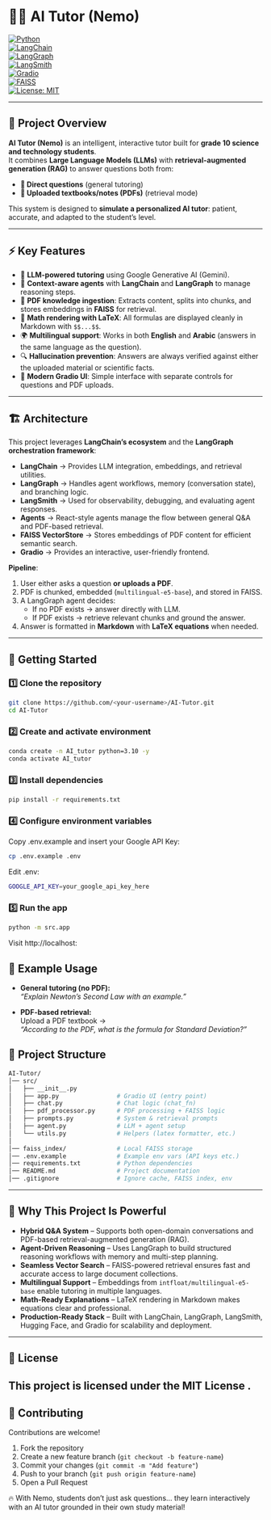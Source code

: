 # 🧑‍🏫 AI Tutor (Nemo)

[![Python](https://img.shields.io/badge/python-3.10+-blue.svg)](https://www.python.org/)  
[![LangChain](https://img.shields.io/badge/LangChain-0.2+-orange.svg)](https://www.langchain.com/)  
[![LangGraph](https://img.shields.io/badge/LangGraph-agents-purple.svg)](https://www.langchain.com/langgraph)  
[![LangSmith](https://img.shields.io/badge/LangSmith-monitoring-red.svg)](https://www.langchain.com/langsmith)  
[![Gradio](https://img.shields.io/badge/Gradio-4.x-green.svg)](https://www.gradio.app/)  
[![FAISS](https://img.shields.io/badge/VectorDB-FAISS-yellow.svg)](https://faiss.ai/)  
[![License: MIT](https://img.shields.io/badge/License-MIT-green.svg)](LICENSE)  

---

## 📖 Project Overview

**AI Tutor (Nemo)** is an intelligent, interactive tutor built for **grade 10 science and technology students**.  
It combines **Large Language Models (LLMs)** with **retrieval-augmented generation (RAG)** to answer questions both from:  

- **💬 Direct questions** (general tutoring)  
- **📄 Uploaded textbooks/notes (PDFs)** (retrieval mode)  

This system is designed to **simulate a personalized AI tutor**: patient, accurate, and adapted to the student’s level.  

---

## ⚡ Key Features

- 🤖 **LLM-powered tutoring** using Google Generative AI (Gemini).  
- 🧠 **Context-aware agents** with **LangChain** and **LangGraph** to manage reasoning steps.  
- 📄 **PDF knowledge ingestion**: Extracts content, splits into chunks, and stores embeddings in **FAISS** for retrieval.  
- 📐 **Math rendering with LaTeX**: All formulas are displayed cleanly in Markdown with `$$...$$`.  
- 🌍 **Multilingual support**: Works in both **English** and **Arabic** (answers in the same language as the question).  
- 🔍 **Hallucination prevention**: Answers are always verified against either the uploaded material or scientific facts.  
- 🎨 **Modern Gradio UI**: Simple interface with separate controls for questions and PDF uploads.  

---

## 🏗️ Architecture

This project leverages **LangChain’s ecosystem** and the **LangGraph orchestration framework**:

- **LangChain** → Provides LLM integration, embeddings, and retrieval utilities.  
- **LangGraph** → Handles agent workflows, memory (conversation state), and branching logic.  
- **LangSmith** → Used for observability, debugging, and evaluating agent responses.  
- **Agents** → React-style agents manage the flow between general Q&A and PDF-based retrieval.  
- **FAISS VectorStore** → Stores embeddings of PDF content for efficient semantic search.  
- **Gradio** → Provides an interactive, user-friendly frontend.  

**Pipeline**:
1. User either asks a question **or uploads a PDF**.  
2. PDF is chunked, embedded (`multilingual-e5-base`), and stored in FAISS.  
3. A LangGraph agent decides:
   - If no PDF exists → answer directly with LLM.  
   - If PDF exists → retrieve relevant chunks and ground the answer.  
4. Answer is formatted in **Markdown** with **LaTeX equations** when needed.  

---

## 🚀 Getting Started

### 1️⃣ Clone the repository
```bash
git clone https://github.com/<your-username>/AI-Tutor.git
cd AI-Tutor
```
### 2️⃣ Create and activate environment
```bash
conda create -n AI_tutor python=3.10 -y
conda activate AI_tutor
```
### 3️⃣ Install dependencies
```bash
pip install -r requirements.txt
```

### 4️⃣ Configure environment variables

Copy .env.example and insert your Google API Key:
```bash
cp .env.example .env
```
Edit .env:
```bash
GOOGLE_API_KEY=your_google_api_key_here
```
### 5️⃣ Run the app
```bash
python -m src.app
```
Visit http://localhost:

## 🧪 Example Usage

- **General tutoring (no PDF):**  
  _“Explain Newton’s Second Law with an example.”_

- **PDF-based retrieval:**  
  Upload a PDF textbook →  
  _“According to the PDF, what is the formula for Standard Deviation?”_

<!-- ✅ Response includes LaTeX-formatted equations like:

```latex
$$ \sigma = \sqrt{\frac{\sum_{i=1}^{N}(x_i - \mu)^2}{N}} $$
```

 🎉 -->

 ## 📂 Project Structure
```bash
AI-Tutor/
│── src/
│   ├── __init__.py
│   ├── app.py                # Gradio UI (entry point)
│   ├── chat.py               # Chat logic (chat_fn)
│   ├── pdf_processor.py      # PDF processing + FAISS logic
│   ├── prompts.py            # System & retrieval prompts
│   ├── agent.py              # LLM + agent setup
│   └── utils.py              # Helpers (latex formatter, etc.)
│
│── faiss_index/              # Local FAISS storage
│── .env.example              # Example env vars (API keys etc.)
│── requirements.txt          # Python dependencies
│── README.md                 # Project documentation
│── .gitignore                # Ignore cache, FAISS index, env
```

---

## 🧠 Why This Project Is Powerful

- **Hybrid Q&A System** – Supports both open-domain conversations and PDF-based retrieval-augmented generation (RAG).  
- **Agent-Driven Reasoning** – Uses LangGraph to build structured reasoning workflows with memory and multi-step planning.  
- **Seamless Vector Search** – FAISS-powered retrieval ensures fast and accurate access to large document collections.  
- **Multilingual Support** – Embeddings from `intfloat/multilingual-e5-base` enable tutoring in multiple languages.  
- **Math-Ready Explanations** – LaTeX rendering in Markdown makes equations clear and professional.  
- **Production-Ready Stack** – Built with LangChain, LangGraph, LangSmith, Hugging Face, and Gradio for scalability and deployment.

---
## 📜 License

This project is licensed under the MIT License
.
---
## 🙌 Contributing

Contributions are welcome!

1. Fork the repository  
2. Create a new feature branch (`git checkout -b feature-name`)  
3. Commit your changes (`git commit -m "Add feature"`)  
4. Push to your branch (`git push origin feature-name`)  
5. Open a Pull Request


🔥 With Nemo, students don’t just ask questions…
they learn interactively with an AI tutor grounded in their own study material!
